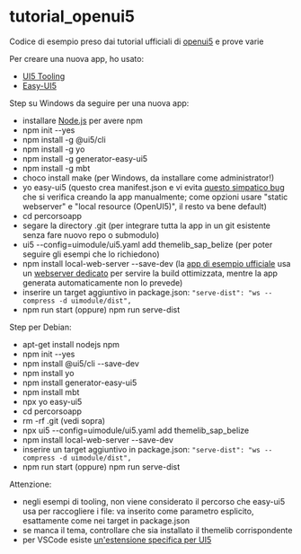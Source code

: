 # tutorial_openui5
Codice di esempio preso dai tutorial ufficiali di [openui5](https://openui5.org/) e prove varie

Per creare una nuova app, ho usato:
* [UI5 Tooling](https://sap.github.io/ui5-tooling/)
* [Easy-UI5](https://developers.sap.com/tutorials/cp-cf-sapui5-local-setup.html)

Step su Windows da seguire per una nuova app:
* installare [Node.js](https://www.npmjs.com/get-npm) per avere npm
* npm init --yes
* npm install -g @ui5/cli
* npm install -g yo
* npm install -g generator-easy-ui5
* npm install -g mbt
* choco install make (per Windows, da installare come administrator!)
* yo easy-ui5 (questo crea manifest.json e vi evita [questo simpatico bug](https://github.com/SAP/ui5-project/issues/310) che si verifica creando la app manualmente; come opzioni usare "static webserver" e "local resource (OpenUI5)", il resto va bene default)
* cd percorsoapp
* segare la directory .git (per integrare tutta la app in un git esistente senza fare nuovo repo o submodulo)
* ui5 --config=uimodule/ui5.yaml add themelib_sap_belize (per poter seguire gli esempi che lo richiedono)
* npm install local-web-server --save-dev (la [app di esempio ufficiale](https://github.com/SAP/openui5-sample-app) usa un [webserver dedicato](https://www.npmjs.com/package/local-web-server) per servire la build ottimizzata, mentre la app generata automaticamente non lo prevede)
* inserire un target aggiuntivo in package.json: `"serve-dist": "ws --compress -d uimodule/dist",`
* npm run start (oppure) npm run serve-dist

Step per Debian:
* apt-get install nodejs npm
* npm init --yes
* npm install @ui5/cli --save-dev
* npm install yo
* npm install generator-easy-ui5
* npm install mbt
* npx yo easy-ui5
* cd percorsoapp
* rm -rf .git (vedi sopra)
* npx ui5 --config=uimodule/ui5.yaml add themelib_sap_belize 
* npm install local-web-server --save-dev
* inserire un target aggiuntivo in package.json: `"serve-dist": "ws --compress -d uimodule/dist",`
* npm run start (oppure) npm run serve-dist

Attenzione:
* negli esempi di tooling, non viene considerato il percorso che easy-ui5 usa per raccogliere i file: va inserito come parametro esplicito, esattamente come nei target in package.json
* se manca il tema, controllare che sia installato il themelib corrispondente
* per VSCode esiste [un'estensione specifica per UI5](https://marketplace.visualstudio.com/items?itemName=iljapostnovs.ui5plugin)
